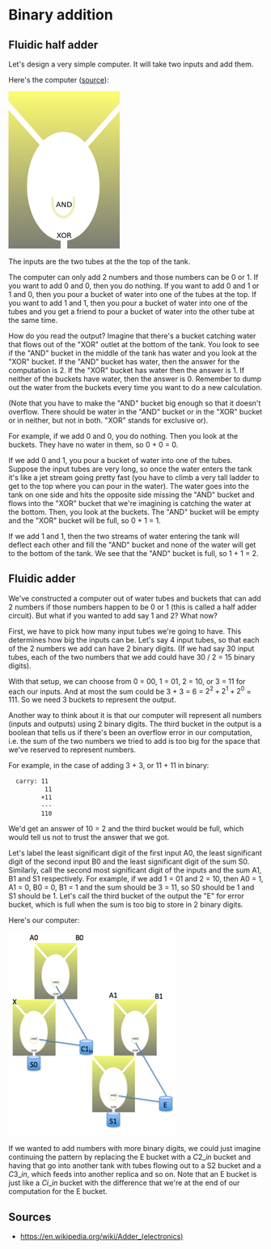 # Binary addition

## Fluidic half adder

Let's design a very simple computer. It will take two inputs and add them.

Here's the computer ([source](https://en.wikipedia.org/wiki/Fluidics)):

![fluidic_and_xor](/img/220px-Fluidic_AND_XOR.svg.png)

The inputs are the two tubes at the the top of the tank.

The computer can only add 2 numbers and those numbers can be 0 or 1. If you want to add 0 and 0, then you do nothing. If you want to add 0 and 1 or 1 and 0, then you pour a bucket of water into one of the tubes at the top. If you want to add 1 and 1, then you pour a bucket of water into one of the tubes and you get a friend to pour a bucket of water into the other tube at the same time.

How do you read the output? Imagine that there's a bucket catching water that flows out of the "XOR" outlet at the bottom of the tank. You look to see if the "AND" bucket in the middle of the tank has water and you look at the "XOR" bucket. If the "AND" bucket has water, then the answer for the computation is 2. If the "XOR" bucket has water then the answer is 1. If neither of the buckets have water, then the answer is 0. Remember to dump out the water from the buckets every time you want to do a new calculation.

(Note that you have to make the "AND" bucket big enough so that it doesn't overflow. There should be water in the "AND" bucket or in the "XOR" bucket or in neither, but not in both. "XOR" stands for exclusive or).

For example, if we add 0 and 0, you do nothing. Then you look at the buckets. They have no water in them, so 0 + 0 = 0.

If we add 0 and 1, you pour a bucket of water into one of the tubes. Suppose the input tubes are very long, so once the water enters the tank it's like a jet stream going pretty fast (you have to climb a very tall ladder to get to the top where you can pour in the water). The water goes into the tank on one side and hits the opposite side missing the "AND" bucket and flows into the "XOR" bucket that we're imagining is catching the water at the bottom. Then, you look at the buckets. The "AND" bucket will be empty and the "XOR" bucket will be full, so 0 + 1 = 1.

If we add 1 and 1, then the two streams of water entering the tank will deflect each other and fill the "AND" bucket and none of the water will get to the bottom of the tank. We see that the "AND" bucket is full, so 1 + 1 = 2.

## Fluidic adder

We've constructed a computer out of water tubes and buckets that can add 2 numbers if those numbers happen to be 0 or 1 (this is called a half adder circuit). But what if you wanted to add say 1 and 2? What now?

First, we have to pick how many input tubes we're going to have. This determines how big the inputs can be. Let's say 4 input tubes, so that each of the 2 numbers we add can have 2 binary digits. (If we had say 30 input tubes, each of the two numbers that we add could have 30 / 2 = 15 binary digits).

With that setup, we can choose from 0 = 00, 1 = 01, 2 = 10, or 3 = 11 for each our inputs. And at most the sum could be 3 + 3 = 6 = $2^2 + 2^1 + 2^0$ = 111. So we need 3 buckets to represent the output.

Another way to think about it is that our computer will represent all numbers (inputs and outputs) using 2 binary digits. The third bucket in the output is a boolean that tells us if there's been an overflow error in our computation, i.e. the sum of the two numbers we tried to add is too big for the space that we've reserved to represent numbers.

For example, in the case of adding 3 + 3, or 11 + 11 in binary:

	  carry: 11
	          11
	         +11
	         ---
	         110

We'd get an answer of 10 = 2 and the third bucket would be full, which would tell us not to trust the answer that we got.

Let's label the least significant digit of the first input A0, the least significant digit of the second input B0 and the least significant digit of the sum S0. Similarly, call the second most significant digit of the inputs and the sum A1, B1 and S1 respectively. For example, if we add 1 = 01 and 2 = 10, then A0 = 1, A1 = 0, B0 = 0, B1 = 1 and the sum should be 3 = 11, so S0 should be 1 and S1 should be 1. Let's call the third bucket of the output the "E" for error bucket, which is full when the sum is too big to store in 2 binary digits.

Here's our computer:

![adder](/img/adder.png)

If we wanted to add numbers with more binary digits, we could just imagine continuing the pattern by replacing the E bucket with a $C2\_{in}$ bucket and having that go into another tank with tubes flowing out to a S2 bucket and a $C3\_{in}$, which feeds into another replica and so on. Note that an E bucket is just like a $Ci\_{in}$ bucket with the difference that we're at the end of our computation for the E bucket.

## Sources

* https://en.wikipedia.org/wiki/Adder_(electronics)